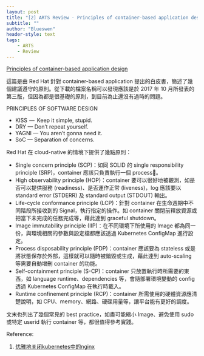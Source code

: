 ```yaml
---
layout: post
title: "[2] ARTS Review - Principles of container-based application design"
subtitle: ""
author: "Blueswen"
header-style: text
tags:
    - ARTS
    - Review
---
```


[Principles of container-based application design](https://www.redhat.com/en/resources/cloud-native-container-design-whitepaper)

這篇是由 Red Hat 針對 container-based application 提出的白皮書，簡述了幾個建議遵守的原則。從下載的檔案名稱可以發現應該是於 2017 年 10 月所發表的第三版，但因為都是很基礎的原則，到目前為止還沒有過時的問題。

PRINCIPLES OF SOFTWARE DESIGN

* KISS  —   Keep it simple, stupid.
* DRY — Don’t repeat yourself.
* YAGNI — You aren’t gonna need it.
* SoC — Separation of concerns.

Red Hat 在 cloud-native 的情境下提供了幾點原則：

* Single concern principle (SCP)：如同 SOLID 的 single responsibility principle (SRP)，container 應該只負責執行一個 process。
* High observability principle (HOP)：container 要可以很好地被觀測，如是否可以提供服務 (readiness)、是否運作正常 (liveness)，log 應該要以 standard error (STDERR) 及 standard output (STDOUT) 輸出。
* Life-cycle conformance principle (LCP)：針對 container 在生命週期中不同階段所接收到的 Signal，執行指定的操作。如 container 關閉前釋放資源或把當下未完成的任務完成等，藉此達到 graceful shutdown。
* Image immutability principle (IIP)：在不同環境下所使用的 Image 都為同一份，與環境相關的參數與設定檔都應該透過 Kubernetes ConfigMap 進行設定。
* Process disposability principle (PDP)：container 應該要為 stateless 或是將狀態保存於外部，這樣就可以隨時被銷毀或生成，藉此達到 auto-scaling 等需要自動增刪 container 的功能。
* Self-containment principle (S-CP)：container 只放置執行時所需要的東西，如 language runtime、dependencies 等，會隨部署環境變動的 config 透過 Kubernetes ConfigMap 在執行時載入。
* Runtime confinement principle (RCP)：container 所需使用的硬體資源應清楚說明，如 CPU、memory、網路、硬碟用量等，讓平台能有更好的調度。

文末也列出了幾個常見的 best practice，如盡可能縮小 Image、避免使用 sudo 或特定 userid 執行 container 等，都很值得參考實踐。

Reference:

1. [优雅地关闭kubernetes中的nginx](https://segmentfault.com/a/1190000008233992)
